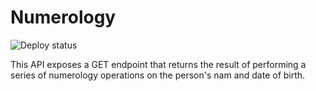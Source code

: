 # Numerology
![Deploy status](https://github.com/Alturil/numerology/actions/workflows/deploy.yaml/badge.svg)

This API exposes a GET endpoint that returns the result of performing a series of numerology operations on the person's nam and date of birth.